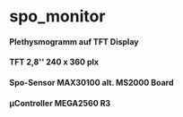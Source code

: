 # spo_monitor 
#### Plethysmogramm auf TFT Display 
#### TFT 2,8'' 240 x 360 plx 
#### Spo-Sensor MAX30100   alt.  MS2000 Board
#### µController MEGA2560 R3
